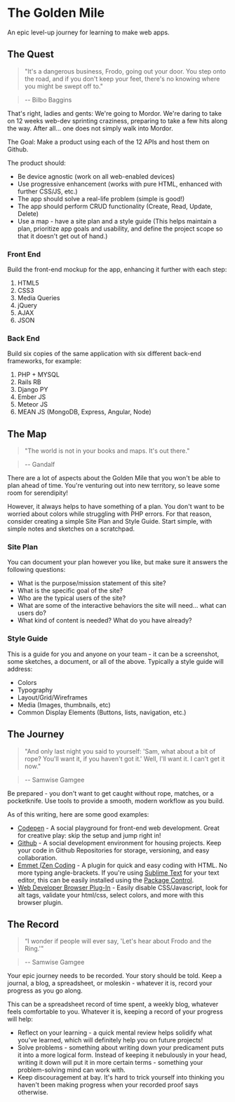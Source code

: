 The Golden Mile
===============

An epic level-up journey for learning to make web apps.

## The Quest ##
> "It's a dangerous business, Frodo, going out your door. You step onto the road, and if you don't keep your feet, there's no knowing where you might be swept off to."

> -- Bilbo Baggins


That's right, ladies and gents: We're going to Mordor. We're daring to take on 12 weeks web-dev sprinting craziness, preparing to take a few hits along the way. After all... one does not simply walk into Mordor.

The Goal: Make a product using each of the 12 APIs and host them on Github. 

The product should:

* Be device agnostic (work on all web-enabled devices)
* Use progressive enhancement (works with pure HTML, enhanced with further CSS/JS, etc.)
* The app should solve a real-life problem (simple is good!)
* The app should perform CRUD functionality (Create, Read, Update, Delete)
* Use a map - have a site plan and a style guide (This helps maintain a plan, prioritize app goals and usability, and define the project scope so that it doesn't get out of hand.)

### Front End ###
Build the front-end mockup for the app, enhancing it further with each step:

1. HTML5
2. CSS3
3. Media Queries
4. jQuery
5. AJAX
6. JSON

### Back End ###
Build six copies of the same application with six different back-end frameworks, for example:

1. PHP + MYSQL
2. Rails RB
3. Django PY
4. Ember JS
5. Meteor JS
6. MEAN JS (MongoDB, Express, Angular, Node)


## The Map ##
> "The world is not in your books and maps. It's out there."

> -- Gandalf

There are a lot of aspects about the Golden Mile that you won't be able to plan ahead of time. You're venturing out into new territory, so leave some room for serendipity!

However, it always helps to have something of a plan. You don't want to be worried about colors while struggling with PHP errors. For that reason, consider creating a simple Site Plan and Style Guide. Start simple, with simple notes and sketches on a scratchpad.

### Site Plan ###
You can document your plan however you like, but make sure it answers the following questions:

* What is the purpose/mission statement of this site?
* What is the specific goal of the site?
* Who are the typical users of the site?
* What are some of the interactive behaviors the site will need... what can users do?
* What kind of content is needed? What do you have already?

### Style Guide ###
This is a guide for you and anyone on your team - it can be a screenshot, some sketches, a document, or all of the above. Typically a style guide will address:

* Colors
* Typography
* Layout/Grid/Wireframes
* Media (Images, thumbnails, etc)
* Common Display Elements (Buttons, lists, navigation, etc.)


## The Journey ##

> "And only last night you said to yourself: 'Sam, what about a bit of rope? You'll want it, if you haven't got it.' Well, I'll want it. I can't get it now."

> -- Samwise Gamgee

Be prepared - you don't want to get caught without rope, matches, or a pocketknife. Use tools to provide a smooth, modern workflow as you build. 

As of this writing, here are some good examples:

* [Codepen](http://codepen.io/) - A social playground for front-end web development. Great for creative play: skip the setup and jump right in!
* [Github](https://github.com/) - A social development environment for housing projects. Keep your code in Github Repositories for storage, versioning, and easy collaboration.
* [Emmet (Zen Coding](http://docs.emmet.io/) - A plugin for quick and easy coding with HTML. No more typing angle-brackets. If you're using [Sublime Text](http://www.sublimetext.com/) for your text editor, this can be easily installed using the [Package Control](https://sublime.wbond.net/).
* [Web Developer Browser Plug-In](http://chrispederick.com/work/web-developer/) - Easily disable CSS/Javascript, look for alt tags, validate your html/css, select colors, and more with this browser plugin.


## The Record ##

> “I wonder if people will ever say, 'Let's hear about Frodo and the Ring.'"

> -- Samwise Gamgee

Your epic journey needs to be recorded. Your story should be told. Keep a journal, a blog, a spreadsheet, or moleskin - whatever it is, record your progress as you go along.

This can be a spreadsheet record of time spent, a weekly blog, whatever feels comfortable to you. Whatever it is, keeping a record of your progress will help:

* Reflect on your learning - a quick mental review helps solidify what you've learned, which will definitely help you on future projects!
* Solve problems - something about writing down your predicament puts it into a more logical form. Instead of keeping it nebulously in your head, writing it down will put it in more certain terms - something your problem-solving mind can work with.
* Keep discouragement at bay. It's hard to trick yourself into thinking you haven't been making progress when your recorded proof says otherwise.

